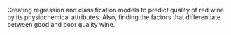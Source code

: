 Creating regression and classification models to predict quality of red wine by its physiochemical attributes. Also, finding the factors that differentiate between good and poor quality wine.
